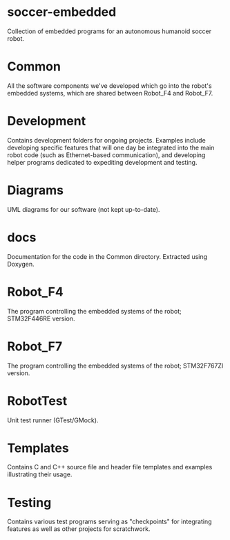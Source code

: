 # soccer-embedded
Collection of embedded programs for an autonomous humanoid soccer robot.

# Common
All the software components we've developed which go into the robot's embedded systems, which are shared between Robot_F4 and Robot_F7.

# Development
Contains development folders for ongoing projects. Examples include developing specific features that will one day be integrated into the main robot code (such as Ethernet-based communication), and developing helper programs dedicated to expediting development and testing.

# Diagrams
UML diagrams for our software (not kept up-to-date).

# docs
Documentation for the code in the Common directory. Extracted using Doxygen.

# Robot_F4
The program controlling the embedded systems of the robot; STM32F446RE version.

# Robot_F7
The program controlling the embedded systems of the robot; STM32F767ZI version.

# RobotTest
Unit test runner (GTest/GMock).

# Templates
Contains C and C++ source file and header file templates and examples illustrating their usage.

# Testing
Contains various test programs serving as "checkpoints" for integrating features as well as other projects for scratchwork.